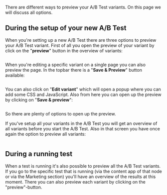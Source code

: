 There are different ways to preview your A/B Test variants. On this page we will discuss all options.

## During the setup of your new A/B Test

When you're setting up a new A/B Test there are three options to preview your A/B Test variant. First of all you open the preview of your variant by click on the "**preview**" button in the overview of variants:

![]()

When you're editing a specific variant on a single page you can also preview the page. In the topbar there is a "**Save & Preview**" button available:

![]()

You can also click on "**Edit variant**" which will open a popup where you can add some CSS and JavaScript. Also from here you can open up the preview by clicking on "**Save & preview**":

![]()

So there are plenty of options to open up the preview. 

If you've setup all your variants in the A/B Test you will get an overview of all variants before you start the A/B Test. Also in that screen you have once again the option to preview all variants:

![]()

## During a running test

When a test is running it's also possible to preview all the A/B Test variants. If you go to the specific test that is running (via the content app of that node or via the Marketing section) you'll have an overview of the results at this moment. There you can also preview each variant by clicking on the "preview"-button.

![]()